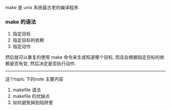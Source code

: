make 是 unix 系统最古老的编译程序.

### make 的语法
1. 指定目标
2. 指定目标的依赖
3. 指定动作

然后就可以重复的使用 make 命令来生成知道哪个目标, 而且会根据指定目标的依赖是否有变, 然后决定是否执行动作.


---

这个topic 下的note 主要内容
1. makefile 语法
2. makefile 的优缺点
3. 如何避免掉到陷阱里
